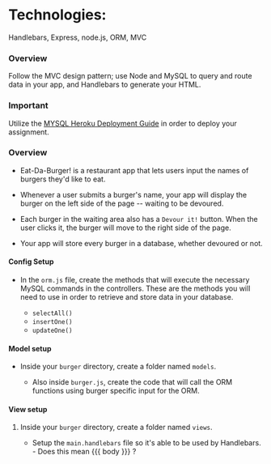 # Technologies:
Handlebars, Express, node.js, ORM, MVC


### Overview

Follow the MVC design pattern; use Node and MySQL to query and route data in your app, and Handlebars to generate your HTML.



### Important

Utilize the [MYSQL Heroku Deployment Guide](../Supplemental/MySQLHerokuDeploymentProcess.pdf) in order to deploy your assignment.




### Overview

* Eat-Da-Burger! is a restaurant app that lets users input the names of burgers they'd like to eat.

* Whenever a user submits a burger's name, your app will display the burger on the left side of the page -- waiting to be devoured.

* Each burger in the waiting area also has a `Devour it!` button. When the user clicks it, the burger will move to the right side of the page.

* Your app will store every burger in a database, whether devoured or not.





#### Config Setup

   * In the `orm.js` file, create the methods that will execute the necessary MySQL commands in the controllers. These are the methods you will need to use in order to retrieve and store data in your database.

     * `selectAll()` 
     * `insertOne()` 
     * `updateOne()` 





#### Model setup

* Inside your `burger` directory, create a folder named `models`.

    * Also inside `burger.js`, create the code that will call the ORM functions using burger specific input for the ORM.




#### View setup

1. Inside your `burger` directory, create a folder named `views`.

     * Setup the `main.handlebars` file so it's able to be used by Handlebars. - Does this mean {{{ body }}} ?